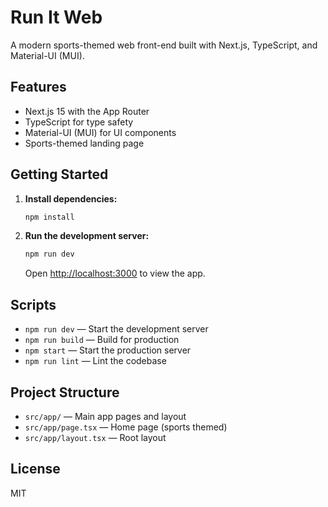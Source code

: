 # Run It Web

A modern sports-themed web front-end built with Next.js, TypeScript, and Material-UI (MUI).

## Features

- Next.js 15 with the App Router
- TypeScript for type safety
- Material-UI (MUI) for UI components
- Sports-themed landing page

## Getting Started

1. **Install dependencies:**
   ```bash
   npm install
   ```
2. **Run the development server:**
   ```bash
   npm run dev
   ```
   Open [http://localhost:3000](http://localhost:3000) to view the app.

## Scripts

- `npm run dev` — Start the development server
- `npm run build` — Build for production
- `npm start` — Start the production server
- `npm run lint` — Lint the codebase

## Project Structure

- `src/app/` — Main app pages and layout
- `src/app/page.tsx` — Home page (sports themed)
- `src/app/layout.tsx` — Root layout

## License

MIT

